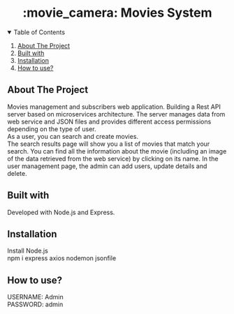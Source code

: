 <h1 align="center">:movie_camera: Movies System</h1>
<!-- TABLE OF CONTENTS -->
<details open="open">
  <summary>Table of Contents</summary>
  <ol>
    <li><a href="#about-the-project">About The Project</a></li>
    <li><a href="#built-with">Built with</a></li>
    <li><a href="#installation">Installation</a></li>
    <li><a href="#how-to-use">How to use?</a></li>
  </ol>
</details>

## About The Project
Movies management and subscribers web application. Building a Rest API server based on microservices architecture. The server manages data from web service and JSON files and provides different access permissions depending on the type of user. </br>
As a user, you can search and create movies.</br>
The search results page will show you a list of movies that match your search. You can find all the information about the movie (including an image of the data retrieved from the web service) by clicking on its name.
In the user management page, the admin can add users, update details and delete.</br>


## Built with
Developed with Node.js and Express.

## Installation
Install Node.js</br>
npm i express axios nodemon jsonfile</br>

## How to use? 
USERNAME: Admin </br>
PASSWORD: admin

